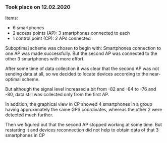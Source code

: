 ### Took place on 12.02.2020
 
 Items:
 - 6 smartphones
 - 2 access points (AP): 3 smartphones connected to each
 - 1 control point (CP): 2 APs connected
 
 
  
  Suboptimal scheme was chosen to begin with:
  Smartphones connection to one AP was made successfully.
  But the second AP was connected to the other 3 smartphones with more effort.
  
  After some time of data collection it was clear that the second AP was not sending data at all, so we decided to locate devices according to the near-optimal scheme.
  
  But although the signal level increased a bit from -82 and -84 to -76 and -80, data still was collected only from the first AP.
  
  In addition, the graphical view in CP showed 4 smartphones in a group having approximately the same GPS coordinates, whereas the other 2 were detected much further.
  
  Then we figured out that the second AP stopped working at some time. But restarting it and devices reconnection did not help to obtain data of that 3 smartphones in CP